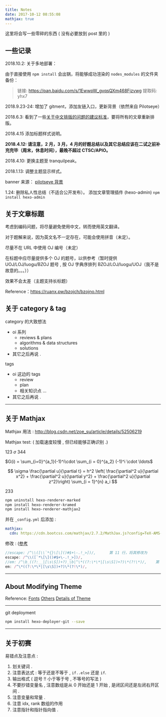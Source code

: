 ```yaml
---
title: Notes
date: 2017-10-12 08:55:08
mathjax: true
---
```


这里将会写一些零碎的东西 ( 没有必要放到 post 里的 )

## 一些记录

2018.10.2: 关于多地部署：

由于直接使用 `npm install` 会出锅，将能够成功渲染的 `nodes_modules` 的文件夹备份：

> 链接: https://pan.baidu.com/s/1EwwpW_gvqsQXm468Fjzvwg 提取码: yhx7

2018.9.23-24: 增加了 gitment，添加友链入口，更新背景（依然来自 Pilotseye）

2018.6.3: 看到了一些[关于中文排版的问题的建议标准](https://mazhuang.org/wiki/chinese-copywriting-guidelines/)，要将所有的文章重新排版。

2018.4.15 添加标题样式说明。

**2018.4.12: 请注意，2 月，3 月，4 月的好题总结以及其它总结应该在二试之前补充完毕（周末，休息时间），最晚不超过 CTSC/APIO。**

2018.4.10: 更换主题至 tranquilpeak。

2018.1.13: 调整主题显示样式。

banner 来源： [pilotseye 背景](http://pilotseye.tv/en/download-wallpapers/)

1.24: 
删除私人性总结（不适合公开发布）。
添加文章管理插件 (hexo-admin)
`npm install hexo-admin`

## 关于文章标题

考虑到编码问题，将尽量避免使用中文，转而使用英文翻译。

对于题解来说，因为英文名不一定存在，可能会使用拼音（未定）。

尽量不在 URL 中使用 OJ 编号（未定）

在标题中应尽量提供多个 OJ 的题号，以供参考（暂时提供 UOJ/LOJ/luogu/BZOJ 题号 , 按 OJ 字典序排列 BZOJ/LOJ/luogu/UOJ（我不是故意的。。。））

效果不会太差（主题支持长标题）

Reference：https://ruanx.pw/bzojch/bzojno.html

## 关于 category & tag

category 的大致想法
- oi 系列
  - reviews & plans
  - algorithms & data structures
  - solutions
- 其它之后再说 .

tags
- oi 这边的 tags
  - review
  - plan
  - 相关知识点 ...
- 其它之后再说 .

---

## 关于 Mathjax

Mathjax 用法 : http://blog.csdn.net/zoe_su/article/details/52506219

Mathjax test: ( 加载速度较慢 , 但已经能够正确识别 .)

123 $\sigma$ 344

$G(i) = \sum_{i=0}^{a_1}(-1)^i\cdot \sum_{i = 0}^{a_2} (-1)^i \cdot \ldots$

$$
\sigma 
\frac{\partial u}{\partial t} = h^2 \left( \frac{\partial^2 u}{\partial x^2} + \frac{\partial^2 u}{\partial y^2} + \frac{\partial^2 u}{\partial z^2}\right)
\sum_{i = 1}^{n} a_i
$$

233
``` bash
npm uninstall hexo-renderer-marked
npm install hexo-renderer-kramed
npm install hexo-renderer-mathjax2
```

并在 `_config.yml` 后添加 :
``` yml
mathjax:
  cdn: https://cdn.bootcss.com/mathjax/2.7.2/MathJax.js?config=TeX-AMS-MML_HTMLorMML
```

修改 : ([参考](http://www.cnblogs.com/Ai-heng/p/7282110.html)

``` javascript /node_modules/kramed/lib/rules/inline.js
//escape: /^\\([\\`*{}\[\]()#$+\-.!_>])/,      第 11 行，将其修改为
escape: /^\\([`*\[\]()#$+\-.!_>])/,
//em: /^\b_((?:__|[\s\S])+?)_\b|^\*((?:\*\*|[\s\S])+?)\*(?!\*)/,    第 20 行，将其修改为
em: /^\*((?:\*\*|[\s\S])+?)\*(?!\*)/,
```
---
## About Modifying Theme

Reference: [Fonts](http://www.jianshu.com/p/ffcdc4fec6ec) [Others](http://www.jianshu.com/p/b96fd206571a) [Details of Theme](http://blog.csdn.net/shi0090/article/details/48087353)

---

git deployment
``` bash
npm install hexo-deployer-git --save
```
---

## 关于初赛

易错点及注意点 :
1. 划关键词 .
2. 注意表达式 : 等于还是不等于 , `if..else` 还是 `if`.
3. 输出格式 ( 逗号 !! 小于等于号 , 不等号的写法 )
4. 不要抄错变量名 , 注意数组是从 0 开始还是 1 开始 , 是闭区间还是左闭右开区间 .
5. 注意变量和常量 .
6. 注意 idx, rank 数组的作用
7. 注意指针和指针指向值 .


